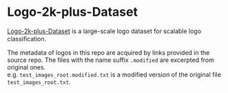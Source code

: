 # Logo-2k-plus-Dataset
[Logo-2k-plus-Dataset](https://github.com/msn199959/Logo-2k-plus-Dataset) is a large-scale logo dataset for scalable logo classiﬁcation.

The metadata of logos in this repo are acquired by links provided in the source repo. The files with the name suffix `.modified` are excerpted from original ones.   
e.g. `test_images_root.modified.txt` is a modified version of the original file `test_images_root.txt`.
